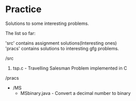 # Practice

Solutions to some interesting problems.

The list so far:

'src' contains assignment solutions(Interesting ones)  
'pracs' contains solutions to interesting gfg problems.

/src
1. tsp.c - Travelling Salesman Problem implemented in C

/pracs  
  * /MS  
    * MSbinary.java - Convert a decimal number to binary
